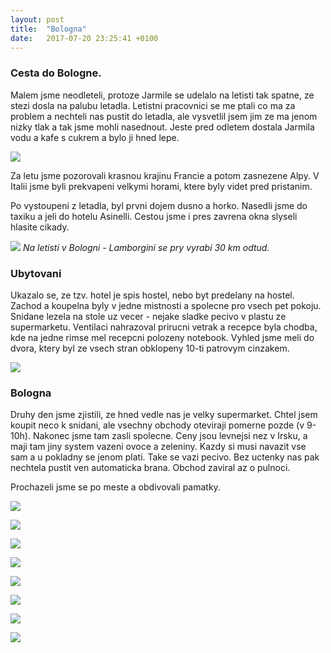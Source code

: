 ```yaml
---
layout: post
title:  "Bologna"
date:   2017-07-20 23:25:41 +0100
---
```

### Cesta do Bologne.
Malem jsme neodleteli, protoze Jarmile se udelalo na letisti tak spatne, ze stezi dosla na palubu letadla. Letistni pracovnici se me ptali co ma za problem a nechteli nas pustit do letadla, ale vysvetlil jsem jim ze ma jenom nizky tlak a tak jsme mohli nasednout. Jeste pred odletem dostala Jarmila vodu a kafe s cukrem a bylo ji hned lepe.

![](/italie/blog-images/iphone/IMG_1569.JPG)

Za letu jsme pozorovali krasnou krajinu Francie a potom zasnezene Alpy. V Italii jsme byli prekvapeni velkymi horami, ktere byly videt pred pristanim.

Po vystoupeni z letadla, byl prvni dojem dusno a horko. Nasedli jsme do taxiku a jeli do hotelu Asinelli. Cestou jsme i pres zavrena okna slyseli hlasite cikady. 

![](/italie/blog-images/iphone/IMG_1572.JPG)
*Na letisti v Bologni - Lamborgini se pry vyrabi 30 km odtud.*

### Ubytovani
Ukazalo se, ze tzv. hotel je spis hostel, nebo byt predelany na hostel. Zachod a koupelna byly v jedne mistnosti a spolecne pro vsech pet pokoju. Snidane lezela na stole uz vecer - nejake sladke pecivo v plastu ze supermarketu. Ventilaci nahrazoval prirucni vetrak a recepce byla chodba, kde na jedne rimse mel recepcni polozeny notebook. Vyhled jsme meli do dvora, ktery byl ze vsech stran obklopeny 10-ti patrovym cinzakem. 

![](/italie/blog-images/italie-fotak/DSCN0938.JPG)

### Bologna
Druhy den jsme zjistili, ze hned vedle nas je velky supermarket. Chtel jsem koupit neco k snidani, ale vsechny obchody oteviraji pomerne pozde (v 9-10h). Nakonec jsme tam zasli spolecne. Ceny jsou levnejsi nez v Irsku, a maji tam jiny system vazeni ovoce a zeleniny. Kazdy si musi navazit vse sam a u pokladny se jenom plati. Take se vazi pecivo. Bez uctenky nas pak nechtela pustit ven automaticka brana. Obchod zaviral az o pulnoci. 

Prochazeli jsme se po meste a obdivovali pamatky.

![](/italie/blog-images/italie-fotak/DSCN0939.JPG)

![](/italie/blog-images/italie-fotak/DSCN0940.JPG)

![](/italie/blog-images/italie-fotak/DSCN0942.JPG)

![](/italie/blog-images/italie-fotak/DSCN0949.JPG)

![](/italie/blog-images/italie-fotak/DSCN0951.JPG)

![](/italie/blog-images/italie-fotak/DSCN0953.JPG)

![](/italie/blog-images/italie-fotak/DSCN0954.JPG)

![](/italie/blog-images/italie-fotak/DSCN0956.JPG)

